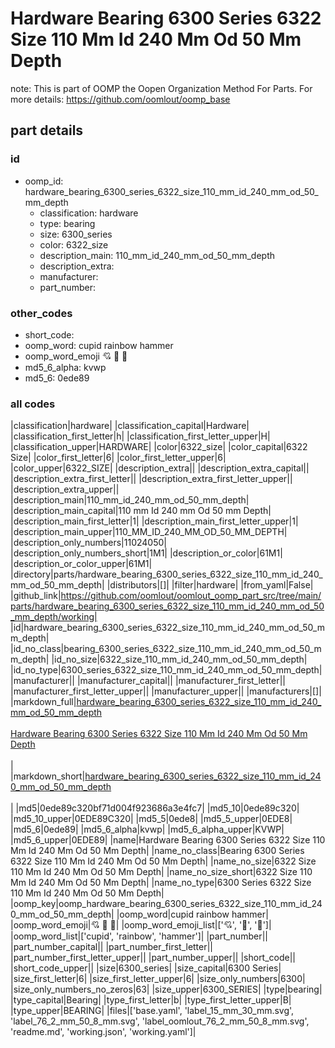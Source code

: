 # Hardware Bearing 6300 Series 6322 Size 110 Mm Id 240 Mm Od 50 Mm Depth  

note: This is part of OOMP the Oopen Organization Method For Parts. For more details: https://github.com/oomlout/oomp_base

##  part details





### id
* oomp_id: hardware_bearing_6300_series_6322_size_110_mm_id_240_mm_od_50_mm_depth
  * classification: hardware
  * type: bearing
  * size: 6300_series
  * color: 6322_size
  * description_main: 110_mm_id_240_mm_od_50_mm_depth
  * description_extra: 
  * manufacturer: 
  * part_number: 

### other_codes
* short_code: 
* oomp_word: cupid rainbow hammer
* oomp_word_emoji :cupid: :rainbow: :hammer:
* md5_6_alpha: kvwp
* md5_6: 0ede89

### all codes 
|classification|hardware|
|classification_capital|Hardware|
|classification_first_letter|h|
|classification_first_letter_upper|H|
|classification_upper|HARDWARE|
|color|6322_size|
|color_capital|6322 Size|
|color_first_letter|6|
|color_first_letter_upper|6|
|color_upper|6322_SIZE|
|description_extra||
|description_extra_capital||
|description_extra_first_letter||
|description_extra_first_letter_upper||
|description_extra_upper||
|description_main|110_mm_id_240_mm_od_50_mm_depth|
|description_main_capital|110 mm Id 240 mm Od 50 mm Depth|
|description_main_first_letter|1|
|description_main_first_letter_upper|1|
|description_main_upper|110_MM_ID_240_MM_OD_50_MM_DEPTH|
|description_only_numbers|11024050|
|description_only_numbers_short|1M1|
|description_or_color|61M1|
|description_or_color_upper|61M1|
|directory|parts/hardware_bearing_6300_series_6322_size_110_mm_id_240_mm_od_50_mm_depth|
|distributors|[]|
|filter|hardware|
|from_yaml|False|
|github_link|https://github.com/oomlout/oomlout_oomp_part_src/tree/main/parts/hardware_bearing_6300_series_6322_size_110_mm_id_240_mm_od_50_mm_depth/working|
|id|hardware_bearing_6300_series_6322_size_110_mm_id_240_mm_od_50_mm_depth|
|id_no_class|bearing_6300_series_6322_size_110_mm_id_240_mm_od_50_mm_depth|
|id_no_size|6322_size_110_mm_id_240_mm_od_50_mm_depth|
|id_no_type|6300_series_6322_size_110_mm_id_240_mm_od_50_mm_depth|
|manufacturer||
|manufacturer_capital||
|manufacturer_first_letter||
|manufacturer_first_letter_upper||
|manufacturer_upper||
|manufacturers|[]|
|markdown_full|[hardware_bearing_6300_series_6322_size_110_mm_id_240_mm_od_50_mm_depth](https://github.com/oomlout/oomlout_oomp_part_src/tree/main/parts/hardware_bearing_6300_series_6322_size_110_mm_id_240_mm_od_50_mm_depth/working)<br>[](https://github.com/oomlout/oomlout_oomp_part_src/tree/main/parts/hardware_bearing_6300_series_6322_size_110_mm_id_240_mm_od_50_mm_depth/working)<br>[Hardware Bearing 6300 Series 6322 Size 110 Mm Id 240 Mm Od 50 Mm Depth](https://github.com/oomlout/oomlout_oomp_part_src/tree/main/parts/hardware_bearing_6300_series_6322_size_110_mm_id_240_mm_od_50_mm_depth/working)<br><br>|
|markdown_short|[hardware_bearing_6300_series_6322_size_110_mm_id_240_mm_od_50_mm_depth](https://github.com/oomlout/oomlout_oomp_part_src/tree/main/parts/hardware_bearing_6300_series_6322_size_110_mm_id_240_mm_od_50_mm_depth/working)<br><br>|
|md5|0ede89c320bf71d004f923686a3e4fc7|
|md5_10|0ede89c320|
|md5_10_upper|0EDE89C320|
|md5_5|0ede8|
|md5_5_upper|0EDE8|
|md5_6|0ede89|
|md5_6_alpha|kvwp|
|md5_6_alpha_upper|KVWP|
|md5_6_upper|0EDE89|
|name|Hardware Bearing 6300 Series 6322 Size 110 Mm Id 240 Mm Od 50 Mm Depth|
|name_no_class|Bearing 6300 Series 6322 Size 110 Mm Id 240 Mm Od 50 Mm Depth|
|name_no_size|6322 Size 110 Mm Id 240 Mm Od 50 Mm Depth|
|name_no_size_short|6322 Size 110 Mm Id 240 Mm Od 50 Mm Depth|
|name_no_type|6300 Series 6322 Size 110 Mm Id 240 Mm Od 50 Mm Depth|
|oomp_key|oomp_hardware_bearing_6300_series_6322_size_110_mm_id_240_mm_od_50_mm_depth|
|oomp_word|cupid rainbow hammer|
|oomp_word_emoji|:cupid: :rainbow: :hammer:|
|oomp_word_emoji_list|[':cupid:', ':rainbow:', ':hammer:']|
|oomp_word_list|['cupid', 'rainbow', 'hammer']|
|part_number||
|part_number_capital||
|part_number_first_letter||
|part_number_first_letter_upper||
|part_number_upper||
|short_code||
|short_code_upper||
|size|6300_series|
|size_capital|6300 Series|
|size_first_letter|6|
|size_first_letter_upper|6|
|size_only_numbers|6300|
|size_only_numbers_no_zeros|63|
|size_upper|6300_SERIES|
|type|bearing|
|type_capital|Bearing|
|type_first_letter|b|
|type_first_letter_upper|B|
|type_upper|BEARING|
|files|['base.yaml', 'label_15_mm_30_mm.svg', 'label_76_2_mm_50_8_mm.svg', 'label_oomlout_76_2_mm_50_8_mm.svg', 'readme.md', 'working.json', 'working.yaml']|
